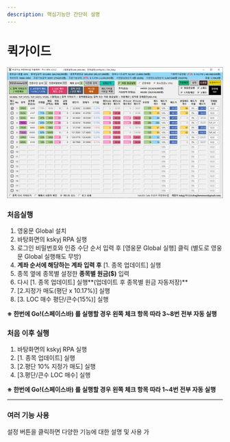 ```yaml
---
description: 핵심기능만 간단히 설명
---
```


# 퀵가이드

![](.gitbook/assets/main.png)

### 처음실행&#x20;

1. 영웅문 Global 설치
2. 바탕화면의 kskyj RPA 실행
3. 로그인 비밀번호와 인증 수단 순서 입력 후 \[영웅문 Global 실행] 클릭 (별도로 영웅문 Global 실행해도 무방)
4. **계좌 순서에 해당하는 계좌 입력 후** \[1. 종목 업데이트] 실행
5. 종목 옆에 종목별 설정한 **종목별 원금($)** 입력
6. &#x20;다시 \[1. 종목 업데이트] 실행**(업데이트 후 종목별 원금 자동저장)**
7. \[2.지정가 매도(평단 x 10.17%)] 실행
8. \[3. LOC 매수 평단/큰수(15%)] 실행

**※ 한번에 Go!(스페이스바) 를 실행할 경우 왼쪽 체크 항목 따라 3\~8번 전부 자동 실행**

###

### 처음 이후 실행

1. 바탕화면의 kskyj RPA 실행
2. \[1. 종목 업데이트] 실행
3. \[2.평단 10% 지정가 매도] 실행
4. \[3.평단/큰수 LOC 매수] 실행

**※ 한번에 Go!(스페이스바) 를 실행할 경우 왼쪽 체크 항목 따라 1\~4번 전부 자동 실행**

****

### 여러 기능 사용

설정 버튼을 클릭하면 다양한 기능에 대한 설명 및 사용 가



